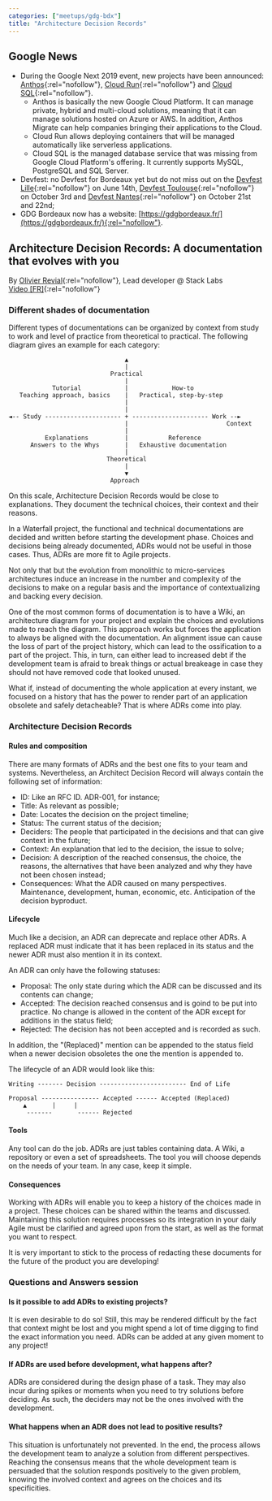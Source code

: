 ```yaml
---
categories: ["meetups/gdg-bdx"]
title: "Architecture Decision Records"
---
```


## Google News

* During the Google Next 2019 event, new projects have been announced: [Anthos](https://cloud.google.com/anthos/){:rel="nofollow"},
  [Cloud Run](https://cloud.google.com/run/){:rel="nofollow"} and [Cloud SQL](https://cloud.google.com/sql/){:rel="nofollow"}.
    * Anthos is basically the new Google Cloud Platform. It can manage private, hybrid and multi-cloud solutions,
      meaning that it can manage solutions hosted on Azure or AWS. In addition, Anthos Migrate can help companies
      bringing their applications to the Cloud.
    * Cloud Run allows deploying containers that will be managed automatically like serverless applications.
    * Cloud SQL is the managed database service that was missing from Google Cloud Platform's offering. It currently
      supports MySQL, PostgreSQL and SQL Server.
* Devfest: no Devfest for Bordeaux yet but do not miss out on the [Devfest Lille](https://devfest.gdglille.org/){:rel="nofollow"}
  on June 14th, [Devfest Toulouse](https://2019.devfesttoulouse.fr/){:rel="nofollow"} on October 3rd and [Devfest Nantes](https://devfest.gdgnantes.com/){:rel="nofollow"}
  on October 21st and 22nd;
* GDG Bordeaux now has a website: [https://gdgbordeaux.fr/](https://gdgbordeaux.fr/){:rel="nofollow"}.

## Architecture Decision Records: A documentation that evolves with you

By [Olivier Revial](https://twitter.com/pommeDouze){:rel="nofollow"}, Lead developer @ Stack Labs  
[Video \[FR\]](https://www.youtube.com/watch?v=0CkihCLf_4A){:rel="nofollow"}

### Different shades of documentation

Different types of documentations can be organized by context from study to work and level of practice from theoretical
to practical. The following diagram gives an example for each category:

```
                                ▲
                                |
                            Practical
                                |
            Tutorial            |            How-to
   Teaching approach, basics    |   Practical, step-by-step
                                |
                                |
◄-- Study --------------------- + --------------------- Work --►
                                |                           Context
                                |
          Explanations          |           Reference
      Answers to the Whys       |   Exhaustive documentation
                                |
                           Theoretical
                                |
                                ▼
                            Approach
```

On this scale, Architecture Decision Records would be close to explanations. They document the technical choices, their
context and their reasons.

In a Waterfall project, the functional and technical documentations are decided and written before starting the
development phase. Choices and decisions being already documented, ADRs would not be useful in those cases. Thus, ADRs
are more fit to Agile projects.

Not only that but the evolution from monolithic to micro-services architectures induce an increase in the number and
complexity of the decisions to make on a regular basis and the importance of contextualizing and backing every decision.

One of the most common forms of documentation is to have a Wiki, an architecture diagram for your project and explain
the choices and evolutions made to reach the diagram. This approach works but forces the application to always be
aligned with the documentation. An alignment issue can cause the loss of part of the project history, which can lead to
the ossification to a part of the project. This, in turn, can either lead to increased debt if the development team is
afraid to break things or actual breakeage in case they should not have removed code that looked unused.

What if, instead of documenting the whole application at every instant, we focused on a history that has the power to
render part of an application obsolete and safely detacheable? That is where ADRs come into play.

### Architecture Decision Records

#### Rules and composition

There are many formats of ADRs and the best one fits to your team and systems. Nevertheless, an Architect Decision
Record will always contain the following set of information:
- ID: Like an RFC ID. ADR-001, for instance;
- Title: As relevant as possible;
- Date: Locates the decision on the project timeline;
- Status: The current status of the decision;
- Deciders: The people that participated in the decisions and that can give context in the future;
- Context: An explanation that led to the decision, the issue to solve;
- Decision: A description of the reached consensus, the choice, the reasons, the alternatives that have been analyzed
  and why they have not been chosen instead;
- Consequences: What the ADR caused on many perspectives. Maintenance, development, human, economic, etc. Anticipation
  of the decision byproduct.

#### Lifecycle

Much like a decision, an ADR can deprecate and replace other ADRs. A replaced ADR must indicate that it has been
replaced in its status and the newer ADR must also mention it in its context.

An ADR can only have the following statuses:
- Proposal: The only state during which the ADR can be discussed and its contents can change;
- Accepted: The decision reached consensus and is goind to be put into practice. No change is allowed in the content of
  the ADR except for additions in the status field;
- Rejected: The decision has not been accepted and is recorded as such.

In addition, the "(Replaced)" mention can be appended to the status field when a newer decision obsoletes the one the
mention is appended to.

The lifecycle of an ADR would look like this:

```
Writing ------- Decision ------------------------ End of Life

Proposal ---------------- Accepted ------ Accepted (Replaced)
    ▲       |     |
     -------       ------ Rejected 
```

#### Tools

Any tool can do the job. ADRs are just tables containing data. A Wiki, a repository or even a set of spreadsheets. The
tool you will choose depends on the needs of your team. In any case, keep it simple.

#### Consequences

Working with ADRs will enable you to keep a history of the choices made in a project. These choices can be shared within
the teams and discussed. Maintaining this solution requires processes so its integration in your daily Agile must be
clarified and agreed upon from the start, as well as the format you want to respect.

It is very important to stick to the process of redacting these documents for the future of the product you are
developing!

### Questions and Answers session

#### Is it possible to add ADRs to existing projects?

It is even desirable to do so! Still, this may be rendered difficult by the fact that context might be lost and you
might spend a lot of time digging to find the exact information you need. ADRs can be added at any given moment to any
project!

#### If ADRs are used before development, what happens after?

ADRs are considered during the design phase of a task. They may also incur during spikes or moments when you need to try
solutions before deciding. As such, the deciders may not be the ones involved with the development.

#### What happens when an ADR does not lead to positive results?

This situation is unfortunately not prevented. In the end, the process allows the development team to analyze a solution
from different perspectives. Reaching the consensus means that the whole development team is persuaded that the solution
responds positively to the given problem, knowing the involved context and agrees on the choices and its specificities.